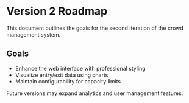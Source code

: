 # Version 2 Roadmap

This document outlines the goals for the second iteration of the crowd management system.

## Goals
- Enhance the web interface with professional styling
- Visualize entry/exit data using charts
- Maintain configurability for capacity limits

Future versions may expand analytics and user management features.
